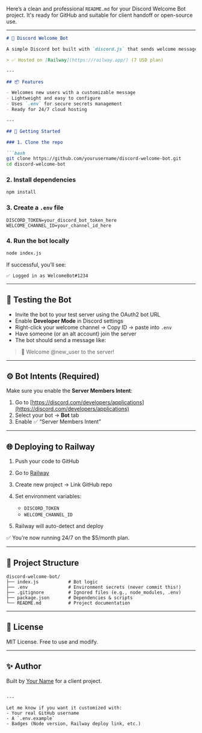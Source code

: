 Here’s a clean and professional `README.md` for your Discord Welcome Bot project. It's ready for GitHub and suitable for client handoff or open-source use.

---

````md
# 🤖 Discord Welcome Bot

A simple Discord bot built with `discord.js` that sends welcome messages to a specified channel whenever a new member joins the server.

> ✅ Hosted on [Railway](https://railway.app/) (7 USD plan)

---

## 📦 Features

- Welcomes new users with a customizable message
- Lightweight and easy to configure
- Uses `.env` for secure secrets management
- Ready for 24/7 cloud hosting

---

## 🚀 Getting Started

### 1. Clone the repo

```bash
git clone https://github.com/yourusername/discord-welcome-bot.git
cd discord-welcome-bot
````

### 2. Install dependencies

```bash
npm install
```

### 3. Create a `.env` file

```env
DISCORD_TOKEN=your_discord_bot_token_here
WELCOME_CHANNEL_ID=your_channel_id_here
```

### 4. Run the bot locally

```bash
node index.js
```

If successful, you’ll see:

```
✅ Logged in as WelcomeBot#1234
```

---

## 🧪 Testing the Bot

* Invite the bot to your test server using the OAuth2 bot URL
* Enable **Developer Mode** in Discord settings
* Right-click your welcome channel → Copy ID → paste into `.env`
* Have someone (or an alt account) join the server
* The bot should send a message like:

> 👋 Welcome @new\_user to the server!

---

## ⚙️ Bot Intents (Required)

Make sure you enable the **Server Members Intent**:

1. Go to [https://discord.com/developers/applications](https://discord.com/developers/applications)
2. Select your bot → **Bot** tab
3. Enable ✅ “Server Members Intent”

---

## 🌐 Deploying to Railway

1. Push your code to GitHub
2. Go to [Railway](https://railway.app/)
3. Create new project → Link GitHub repo
4. Set environment variables:

   * `DISCORD_TOKEN`
   * `WELCOME_CHANNEL_ID`
5. Railway will auto-detect and deploy

✅ You’re now running 24/7 on the \$5/month plan.

---

## 📁 Project Structure

```
discord-welcome-bot/
├── index.js           # Bot logic
├── .env               # Environment secrets (never commit this!)
├── .gitignore         # Ignored files (e.g., node_modules, .env)
├── package.json       # Dependencies & scripts
└── README.md          # Project documentation
```

---

## 📜 License

MIT License. Free to use and modify.

---

## ✨ Author

Built by [Your Name](https://github.com/yourusername) for a client project.

```

---

Let me know if you want it customized with:
- Your real GitHub username
- A `.env.example`
- Badges (Node version, Railway deploy link, etc.)
```
